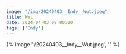 ```yaml
---
image: "/img/20240403__Indy__Wut.jpeg"
title: Wut 
date: 2024-04-03 08:00:00
tags: ['Indy']
---
```

{% image './20240403__Indy__Wut.jpeg', '' %}